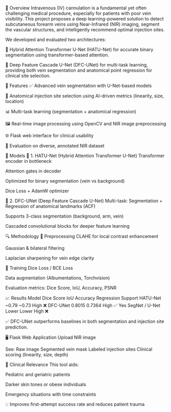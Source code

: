 📌 Overview
Intravenous (IV) cannulation is a fundamental yet often challenging medical procedure, especially for patients with poor vein visibility. This project proposes a deep learning-powered solution to detect subcutaneous forearm veins using Near-Infrared (NIR) imaging, segment the vascular structures, and intelligently recommend optimal injection sites.

We developed and evaluated two architectures:

🔬 Hybrid Attention Transformer U-Net (HATU-Net) for accurate binary segmentation using transformer-based attention.

🧠 Deep Feature Cascade U-Net (DFC-UNet) for multi-task learning, providing both vein segmentation and anatomical point regression for clinical site selection.

🎯 Features
✅ Advanced vein segmentation with U-Net-based models

📍 Anatomical injection site selection using AI-driven metrics (linearity, size, location)

📊 Multi-task learning (segmentation + anatomical regression)

🖼️ Real-time image processing using OpenCV and NIR image preprocessing

🌐 Flask web interface for clinical usability

🧪 Evaluation on diverse, annotated NIR dataset

🧪 Models
🔷 1. HATU-Net (Hybrid Attention Transformer U-Net)
Transformer encoder in bottleneck

Attention gates in decoder

Optimized for binary segmentation (vein vs background)

Dice Loss + AdamW optimizer

🔶 2. DFC-UNet (Deep Feature Cascade U-Net)
Multi-task: Segmentation + Regression of anatomical landmarks (ACF)

Supports 3-class segmentation (background, arm, vein)

Cascaded convolutional blocks for deeper feature learning

🔍 Methodology
📸 Preprocessing
CLAHE for local contrast enhancement

Gaussian & bilateral filtering

Laplacian sharpening for vein edge clarity

🧠 Training
Dice Loss / BCE Loss

Data augmentation (Albumentations, Torchvision)

Evaluation metrics: Dice Score, IoU, Accuracy, PSNR

📈 Results
Model	Dice Score	IoU	Accuracy	Regression Support
HATU-Net	~0.79	~0.73	High	❌
DFC-UNet	0.8015	0.7364	High	✅ Yes
SegNet / U-Net	Lower	Lower	High	❌

✅ DFC-UNet outperforms baselines in both segmentation and injection site prediction.

🖥️ Flask Web Application
Upload NIR image

See:
  Raw image
  Segmented vein mask
  Labeled injection sites
  Clinical scoring (linearity, size, depth)

🏥 Clinical Relevance
This tool aids:

Pediatric and geriatric patients

Darker skin tones or obese individuals

Emergency situations with time constraints

💡 Improves first-attempt success rate and reduces patient trauma

